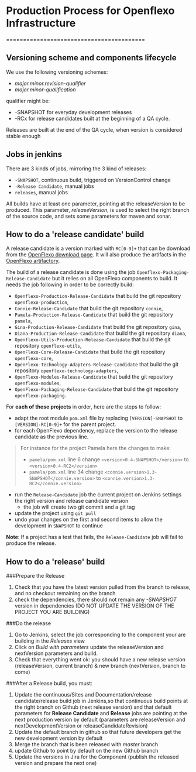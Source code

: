 # Production Process for Openflexo Infrastructure
=========================================


## Versioning scheme and components lifecycle

We use the following versioning schemes:

 -	*major.minor.revision-qualifier*
 -  *major.minor-qualification*

qualifier might be:

 - -SNAPSHOT for everyday development releases
 - -RCx for release candidates built at the beginning of a QA cycle.

Releases are built at the end of the QA cycle, when version is considered stable enough 

## Jobs in jenkins

There are 3 kinds of jobs, mirroring the 3 kind of releases:

 - `-SNAPSHOT`, continuous build, triggered on VersionControl change
 - `-Release Candidate`, manual jobs
 - `releases`, manual jobs

All builds have at least one parameter, pointing at the releaseVersion to be produced. 
This parameter, *releaseVersion*, is used to select the right branch of the source code, and
sets some parameters for maven and sonar.

## How to do a 'release candidate' build

A release candidate is a version marked with `RC[0-9]+` that can be download from the [OpenFlexo download page](https://downloads.openflexo.org/openflexo/). 
It will also produce the artifacts in the [OpenFlexo artifactory](https://maven.openflexo.org/artifactory/openflexo-release/). 

The build of a release candidate is done using the job `Openflexo-Packaging-Release-Candidate` but it relies on all OpenFlexo components to build. 
It needs the job following in order to be correctly build:

 - `Openflexo-Production-Release-Candidate` that build the git repository `openflexo-production`,
 - `Connie-Release-Candidate` that build the git repository `connie`,
 - `Pamela-Production-Release-Candidate` that build the git repository `pamela`,
 - `Gina-Production-Release-Candidate` that build the git repository `gina`,
 - `Diana-Production-Release-Candidate` that build the git repository `diana`,
 - `Openflexo-Utils-Production-Release-Candidate` that build the git repository `openflexo-utils`,
 - `OpenFlexo-Core-Release-Candidate` that build the git repository `openflexo-core`,
 - `OpenFlexo-Technology-Adapters-Release-Candidate` that build the git repository `openflexo-technology-adapters`,
 - `OpenFlexo-Modules-Release-Candidate` that build the git repository `openflexo-modules`,
 - `OpenFlexo-Packaging-Release-Candidate` that build the git repository `openflexo-packaging`.

For **each of these projects** in order, here are the steps to follow:

 - adapt the root module `pom.xml` file by replacing `[VERSION]-SNAPSHOT` to `[VERSION]-RC[0-9]+` for the parent project.
 - for each OpenFlexo dependency, replace the version to the release candidate as the previous line.

> For instance for the project Pamela here the changes to make:
>
> - `pamela/pom.xml` line 6 change `<version>0.4-SNAPSHOT</version>` to `<version>0.4-RC2</version>`
> - `pamela/pom.xml` line 34 change `<connie.version>1.3-SNAPSHOT</connie.version>` to `<connie.version>1.3-RC2</connie.version>`
   
 - run the `Release-Candidate` job the current project on Jenkins settings the right version and release candidate version
    - the job will create two git commit and a git tag
 - update the project using `git pull`
 - undo your changes on the first and second items to allow the development in `SNAPSHOT` to continue
 
 
**Note**: If a project has a test that fails, the `Release-Candidate` job will fail to produce the release.

## How to do a 'release' build

###Prepare the Release

1. Check that you have the latest version pulled from the branch to release, and no checkout remaining on the branch
2. check the dependencies, there should not remain any *-SNAPSHOT* version in dependencies (DO  NOT UPDATE THE VERSION OF THE PROJECT YOU ARE BUILDING)

###Do the release

1.  Go to Jenkins, select the job corresponding to the component your are building in the *Releases* view
2. Click on *Build with parameters* update the releaseVersion and nextVersion parameters and build.
3. Check that everything went ok: you should have a new release version (releaseVersion, current branch) & new branch (nextVersion, branch to come)


###After a Release build, you must:

1. Update the continuous/Sites and Documentation/release candidate/release build  job in Jenkins,so that continuous build points at the right branch on Github (next release version) and that default parameters for **Release Candidate** and **Release** jobs are pointing at the next production version by default (parameters are releaseVersion and nextDevelopmentVersion or releaseCandidateRevision)
2. Update the default branch in github so that future developers get the new development version by default
3. Merge the branch that is been released with *master* branch
4. update Github to point by default on the new Github branch
5. Update the versions in Jira for the Component (publish the released version and prepare the next one)

